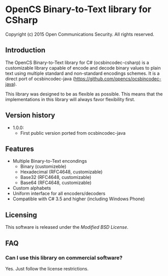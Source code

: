 # OpenCS Binary-to-Text library for CSharp
Copyright (c) 2015 Open Communications Security. All rights reserved.

## Introduction

The OpenCS Binary-to-Text library for C# (ocsbincodec-csharp) is a customizable
library capable of encode and decode binary values to plain text using multiple
standard and non-standard encodings schemes. It is a direct port of ocsbincodec-java (https://github.com/opencs/ocsbincodec-java).

This library was designed to be as flexible as possible. This means that the
implementations in this library will always favor flexibility first.

## Version history

* 1.0.0:
  * First public version ported from ocsbincodec-java

## Features

* Multiple Binary-to-Text encondings
  * Binary (customizeble)
  * Hexadecimal (RFC4648, customizable)
  * Base32 (RFC4648, customizable)
  * Base64 (RFC4648, customizable)
* Custom alphabets
* Uniform interface for all encoders/decoders
* Compatible with C# 3.5 and higher (including Windows Phone)

## Licensing

This software is released under the *Modified BSD License*.

## FAQ

### Can I use this library on commercial software?

Yes. Just follow the license restrictions.

